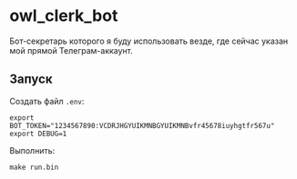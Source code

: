 # owl_clerk_bot

Бот-секретарь которого я буду использовать везде, где сейчас указан мой прямой Телеграм-аккаунт.

## Запуск
Создать файл `.env`:
```shell
export BOT_TOKEN="1234567890:VCDRJHGYUIKMNBGYUIKMNBvfr45678iuyhgtfr567u"
export DEBUG=1
```

Выполнить:
```shell
make run.bin
```
